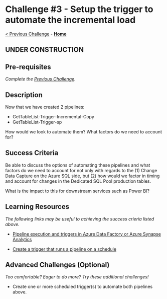 # Challenge #3 - Setup the trigger to automate the incremental load

[< Previous Challenge](Challenge-02.md) - **[Home](../README.md)** 

## UNDER CONSTRUCTION

## Pre-requisites

*Complete the [Previous Challenge](Challenge-02.md).*

## Description

Now that we have created 2 pipelines:
- GetTableList-Trigger-Incremental-Copy
- GetTableList-Trigger-sp

How would we look to automate them?  What factors do we need to account for?

## Success Criteria

Be able to discuss the options of automating these pipelines and what factors do we need to account for not only with regards to the (1) Change Data Capture on the Azure SQL side, but (2) how would we factor in timing and account for changes in the Dedicated SQL Pool production tables. 

What is the impact to this for downstream services such as Power BI?

## Learning Resources

*The following links may be useful to achieving the success crieria listed above.*

- [Pipeline execution and triggers in Azure Data Factory or Azure Synapse Analytics](https://docs.microsoft.com/en-us/azure/data-factory/concepts-pipeline-execution-triggers)

- [Create a trigger that runs a pipeline on a schedule](https://docs.microsoft.com/en-us/azure/data-factory/how-to-create-schedule-trigger?tabs=data-factory)


## Advanced Challenges (Optional)

*Too comfortable?  Eager to do more?  Try these additional challenges!*

- Create one or more scheduled trigger(s) to automate both pipelines above.
